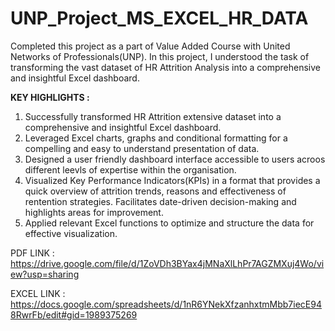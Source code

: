 # UNP_Project_MS_EXCEL_HR_DATA
Completed this project as a part of Value Added Course with United Networks of Professionals(UNP). In this project, I understood the task of transforming the vast dataset of HR Attrition Analysis into a comprehensive and insightful Excel dashboard.

**KEY HIGHLIGHTS :**

1. Successfully transformed HR Attrition extensive dataset into a comprehensive and insightful Excel dashboard.
2. Leveraged Excel charts, graphs and conditional formatting for a compelling and easy to understand presentation of data.
3. Designed a user friendly dashboard interface accessible to users acroos different leevls of expertise within the organisation.
4. Visualized Key Performance Indicators(KPIs) in a format that provides a quick overview of attrition trends, reasons and effectiveness of rentention strategies. Facilitates date-driven decision-making and highlights areas for improvement.
5. Applied relevant Excel functions to optimize and structure the data for effective visualization.

PDF LINK : https://drive.google.com/file/d/1ZoVDh3BYax4jMNaXlLhPr7AGZMXuj4Wo/view?usp=sharing

EXCEL LINK : https://docs.google.com/spreadsheets/d/1nR6YNekXfzanhxtmMbb7iecE948RwrFb/edit#gid=1989375269

   

